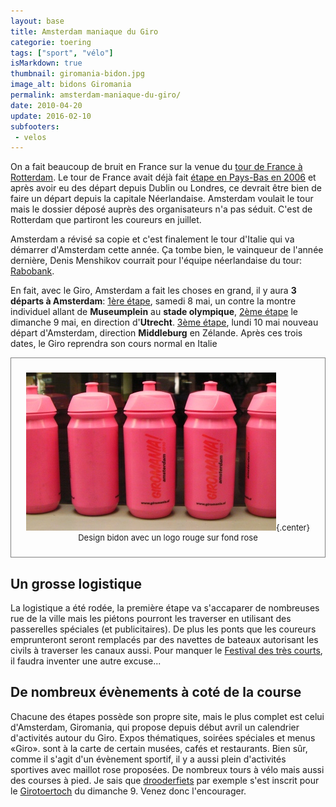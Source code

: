 ```yaml
---
layout: base
title: Amsterdam maniaque du Giro
categorie: toering
tags: ["sport", "vélo"]
isMarkdown: true
thumbnail: giromania-bidon.jpg
image_alt: bidons Giromania
permalink: amsterdam-maniaque-du-giro/
date: 2010-04-20
update: 2016-02-10
subfooters:
 - velos
---
```




On a fait beaucoup de bruit en France sur la venue du [tour de France à Rotterdam](http://www.letour.fr/2010/TDF/COURSE/fr/grand_depart_2010.html). Le tour de France avait déjà fait [étape en Pays-Bas en 2006](/etape-en-pays-bas) et après avoir eu des départ depuis Dublin ou Londres, ce devrait être bien de faire un départ depuis la capitale Néerlandaise. Amsterdam voulait le tour mais le dossier déposé auprès des organisateurs n'a pas séduit. C'est de Rotterdam que partiront les coureurs en juillet.

Amsterdam a révisé sa copie et c'est finalement le tour d'Italie qui va démarrer d'Amsterdam cette année. Ça tombe bien, le vainqueur de l'année dernière, Denis Menshikov courrait pour l'équipe néerlandaise du tour: [Rabobank](http://www.rabobank.com/content/about_us/sponsoring/cycling/index.jsp).

<!--excerpt-->

En fait, avec le Giro, Amsterdam a fait les choses en grand, il y aura **3 départs à Amsterdam**: [1ère étape](http://www.giromania.nl/), samedi 8 mai, un contre la montre individuel allant de **Museumplein** au **stade olympique**, [2ème étape](http://www.rondevanitalieutrecht.nl/home) le dimanche 9 mai, en direction d'**Utrecht**. [3ème étape](http://www.giromiddelburg.nl/), lundi 10 mai nouveau départ d'Amsterdam, direction **Middleburg** en Zélande. Après ces trois dates, le Giro reprendra son cours normal en Italie

<!-- HTML -->
<div style="border:1px solid grey; text-align:center; font-size:small; padding:10px;">

![bidons Giromania](giromania-bidon.jpg){.center}
Design bidon avec un logo rouge sur fond rose

</div>
<!-- / HTML -->

## Un grosse logistique

La logistique a été rodée, la première étape va s'accaparer de nombreuses rue de la ville mais les piétons pourront les traverser en utilisant des passerelles spéciales (et publicitaires). De plus les ponts que les coureurs emprunteront seront remplacés par des navettes de bateaux autorisant les civils à traverser les canaux aussi. Pour manquer le [Festival des très courts](http://veryshort.nl/), il faudra inventer une autre excuse...

## De nombreux évènements à coté de la course

Chacune des étapes possède son propre site, mais le plus complet est celui d'Amsterdam, Giromania, qui propose depuis début avril un calendrier d'activités autour du Giro. Expos thématiques, soirées spéciales et menus «Giro». sont à la carte de certain musées, cafés et restaurants. Bien sûr, comme il s'agit d'un évènement sportif, il y a aussi plein d'activités sportives avec maillot rose proposées. De nombreux tours à vélo mais aussi des courses à pied. Je sais que [drooderfiets](http://drooderfiets.tumblr.com/post/135269601/rabobank) par exemple s'est inscrit pour le [Girotoertoch](http://www.girotoertochtamsterdam.nl/) du dimanche 9. Venez donc l'encourager.

